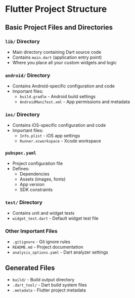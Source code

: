 # Flutter Project Structure

## Basic Project Files and Directories

### `lib/` Directory
- Main directory containing Dart source code
- Contains `main.dart` (application entry point)
- Where you place all your custom widgets and logic

### `android/` Directory
- Contains Android-specific configuration and code
- Important files:
    - `build.gradle` - Android build settings
    - `AndroidManifest.xml` - App permissions and metadata

### `ios/` Directory
- Contains iOS-specific configuration and code
- Important files:
    - `Info.plist` - iOS app settings
    - `Runner.xcworkspace` - Xcode workspace

### `pubspec.yaml`
- Project configuration file
- Defines:
    - Dependencies
    - Assets (images, fonts)
    - App version
    - SDK constraints

### `test/` Directory
- Contains unit and widget tests
- `widget_test.dart` - Default widget test file

### Other Important Files
- `.gitignore` - Git ignore rules
- `README.md` - Project documentation
- `analysis_options.yaml` - Dart analyzer settings

## Generated Files
- `build/` - Build output directory
- `.dart_tool/` - Dart build system files
- `.metadata` - Flutter project metadata